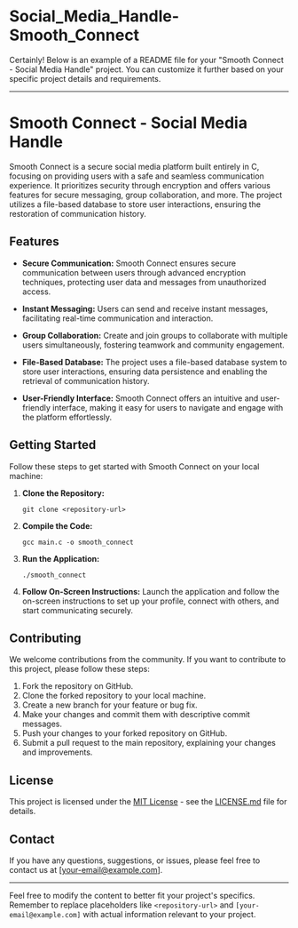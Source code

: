 # Social_Media_Handle-Smooth_Connect
Certainly! Below is an example of a README file for your "Smooth Connect - Social Media Handle" project. You can customize it further based on your specific project details and requirements.

---

# Smooth Connect - Social Media Handle

Smooth Connect is a secure social media platform built entirely in C, focusing on providing users with a safe and seamless communication experience. It prioritizes security through encryption and offers various features for secure messaging, group collaboration, and more. The project utilizes a file-based database to store user interactions, ensuring the restoration of communication history.

## Features

- **Secure Communication:** Smooth Connect ensures secure communication between users through advanced encryption techniques, protecting user data and messages from unauthorized access.

- **Instant Messaging:** Users can send and receive instant messages, facilitating real-time communication and interaction.

- **Group Collaboration:** Create and join groups to collaborate with multiple users simultaneously, fostering teamwork and community engagement.

- **File-Based Database:** The project uses a file-based database system to store user interactions, ensuring data persistence and enabling the retrieval of communication history.

- **User-Friendly Interface:** Smooth Connect offers an intuitive and user-friendly interface, making it easy for users to navigate and engage with the platform effortlessly.

## Getting Started

Follow these steps to get started with Smooth Connect on your local machine:

1. **Clone the Repository:**
   ```
   git clone <repository-url>
   ```

2. **Compile the Code:**
   ```
   gcc main.c -o smooth_connect
   ```

3. **Run the Application:**
   ```
   ./smooth_connect
   ```

4. **Follow On-Screen Instructions:** Launch the application and follow the on-screen instructions to set up your profile, connect with others, and start communicating securely.

## Contributing

We welcome contributions from the community. If you want to contribute to this project, please follow these steps:

1. Fork the repository on GitHub.
2. Clone the forked repository to your local machine.
3. Create a new branch for your feature or bug fix.
4. Make your changes and commit them with descriptive commit messages.
5. Push your changes to your forked repository on GitHub.
6. Submit a pull request to the main repository, explaining your changes and improvements.

## License

This project is licensed under the [MIT License](LICENSE.md) - see the [LICENSE.md](LICENSE.md) file for details.

## Contact

If you have any questions, suggestions, or issues, please feel free to contact us at [your-email@example.com].

---

Feel free to modify the content to better fit your project's specifics. Remember to replace placeholders like `<repository-url>` and `[your-email@example.com]` with actual information relevant to your project.
